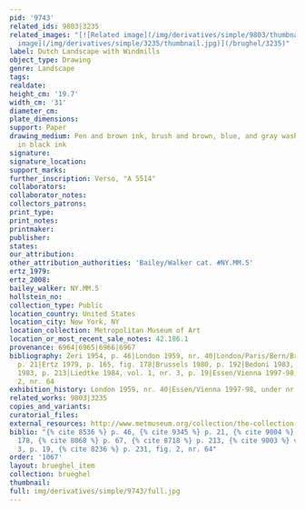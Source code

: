 ```yaml
---
pid: '9743'
related_ids: 9803|3235
related_images: "[![Related image](/img/derivatives/simple/9803/thumbnail.jpg)](/brughel/9803)|[![Related
  image](/img/derivatives/simple/3235/thumbnail.jpg)](/brughel/3235)"
label: Dutch Landscape with Windmills
object_type: Drawing
genre: Landscape
tags: 
realdate: 
height_cm: '19.7'
width_cm: '31'
diameter_cm: 
plate_dimensions: 
support: Paper
drawing_medium: Pen and brown ink, brush and brown, blue, and gray wash; framing lines
  in black ink
signature: 
signature_location: 
support_marks: 
further_inscription: Verso, "A 5514"
collaborators: 
collaborator_notes: 
collectors_patrons: 
print_type: 
print_notes: 
printmaker: 
publisher: 
states: 
our_attribution: 
other_attribution_authorities: 'Bailey/Walker cat. #NY.MM.5'
ertz_1979: 
ertz_2008: 
bailey_walker: NY.MM.5
hollstein_no: 
collection_type: Public
location_country: United States
location_city: New York, NY
location_collection: Metropolitan Museum of Art
location_or_most_recent_sale_notes: 42.186.1
provenance: 6964|6965|6966|6967
bibliography: Zeri 1954, p. 46|London 1959, nr. 40|London/Paris/Bern/Brussels 1972,
  p. 21|Ertz 1979, p. 165, fig. 178|Brussels 1980, p. 192|Bedoni 1983, p. 67|Providence
  1983, p. 213|Liedtke 1984, vol. 1, nr. 3, p. 19|Essen/Vienna 1997-98, p. 231, fig.
  2, nr. 64
exhibition_history: London 1959, nr. 40|Essen/Vienna 1997-98, under nr. 64
related_works: 9803|3235
copies_and_variants: 
curatorial_files: 
external_resources: http://www.metmuseum.org/collection/the-collection-online/search/335119
biblio: "{% cite 8536 %} p. 46, {% cite 9345 %} p. 21, {% cite 9004 %} p. 165, fig.
  178, {% cite 8068 %} p. 67, {% cite 8718 %} p. 213, {% cite 9003 %} vol. 1, nr.
  3, p. 19, {% cite 8236 %} p. 231, fig. 2, nr. 64"
order: '1067'
layout: brueghel_item
collection: brueghel
thumbnail: 
full: img/derivatives/simple/9743/full.jpg
---
```

